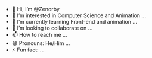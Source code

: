 - 👋 Hi, I’m @Zenorby
- 👀 I’m interested in Computer Science and Animation ...
- 🌱 I’m currently learning Front-end and animation ...
- 💞️ I’m looking to collaborate on ...
- 📫 How to reach me ...
- 😄 Pronouns: He/Him ...
- ⚡ Fun fact: ...

<!---
Zenorby/Zenorby is a ✨ special ✨ repository because its `README.md` (this file) appears on your GitHub profile.
You can click the Preview link to take a look at your changes.
--->
